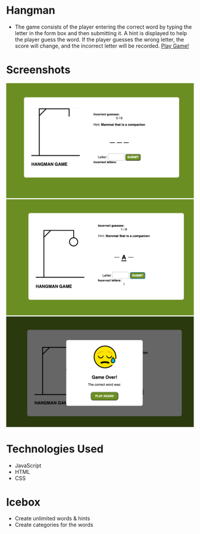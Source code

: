 # Hangman
* The game consists of the player entering the correct word by typing the letter in the form box and then submitting it. A hint is displayed to help the player guess the word. If the player guesses the wrong letter, the score will change, and the incorrect letter will be recorded.
<a href="url">Play Game!</a>

# Screenshots
![start game](/public/screen-Shot1.png)
![incorrect letter](/public/screen-Shot2.png)
![you lose](/public/screen-Shot3.png)

# Technologies Used
* JavaScript
* HTML
* CSS

# Icebox
* Create unlimited words & hints
* Create categories for the words